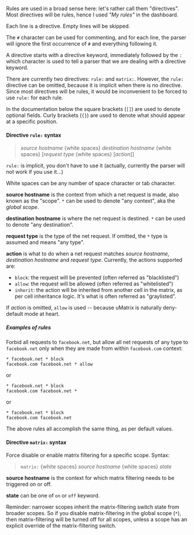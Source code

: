 Rules are used in a broad sense here: let's rather call them "directives". Most directives will be rules, hence I used _"My rules"_ in the dashboard.

Each line is a directive. Empty lines will be skipped.

The `#` character can be used for commenting, and for each line, the parser will ignore the first occurrence of `#` and everything following it.

A directive starts with a directive keyword, immediately followed by the `:` which character is used to tell a parser that we are dealing with a directive keyword.

There are currently two directives: `rule:` and `matrix:`. However, the `rule:` directive can be omitted, because it is implicit when there is no directive. Since most directives will be rules, it would be inconvenient to be forced to use `rule:` for each rule.

In the documentation below the square brackets (`[]`) are used to denote optional fields. Curly brackets (`{}`) are used to denote what should appear at a specific position.

#### Directive `rule:` syntax

> _source hostname_ {white spaces} _destination hostname_ {white spaces} [_request type_ {white spaces} [_action_]]

`rule:` is implicit, you don't have to use it (actually, currently the parser will not work if you use it...)

White spaces can be any number of space character or tab character.

**source hostname** is the context from which a net request is made, also known as the "scope". `*` can be used to denote "any context", aka the _global scope_.

**destination hostname** is where the net request is destined. `*` can be used to denote "any destination".

**request type** is the type of the net request. If omitted, the `*` type is assumed and means "any type".

**action** is what to do when a net request matches _source hostname_, _destination hostname_ and _request type_. Currently, the actions supported are:
- `block`: the request will be prevented (often referred as "blacklisted")
- `allow`: the request will be allowed (often referred as "whitelisted")
- `inherit`: the action will be inherited from another cell in the matrix, as per cell inheritance logic. It's what is often referred as "graylisted".

If _action_ is omitted, `allow` is used -- because uMatrix is naturally deny-default mode at heart.

##### Examples of rules

Forbid all requests to `facebook.net`, but allow all net requests of any type to `facebook.net` only when they are made from within `facebook.com` context:

`* facebook.net * block`<br>
`facebook.com facebook.net * allow`<br>

or

`* facebook.net * block`<br>
`facebook.com facebook.net *`<br>

or

`* facebook.net * block`<br>
`facebook.com facebook.net`

The above rules all accomplish the same thing, as per default values.

#### Directive `matrix:` syntax

Force disable or enable matrix filtering for a specific scope. Syntax:

> `matrix:` {white spaces} _source hostname_ {white spaces} _state_

**source hostname** is the context for which matrix filtering needs to be triggered on or off.

**state** can be one of `on` or `off` keyword.

Reminder: narrower scopes inherit the matrix-filtering switch state from broader scopes. So if you disable matrix-filtering in the global scope (`*`), then matrix-filtering will be turned off for all scopes, unless a scope has an explicit override of the matrix-filtering switch.